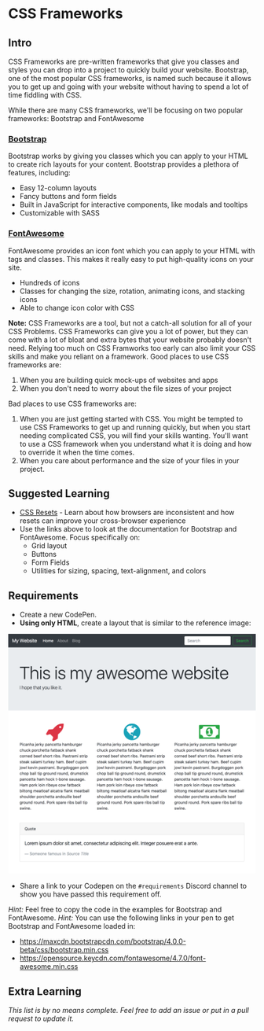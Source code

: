 # CSS Frameworks

## Intro

CSS Frameworks are pre-written frameworks that give you classes and styles you can drop into a project to quickly build your website. Bootstrap, one of the most popular CSS frameworks, is named such because it allows you to get up and going with your website without having to spend a lot of time fiddling with CSS.

While there are many CSS frameworks, we'll be focusing on two popular frameworks: Bootstrap and FontAwesome

### [Bootstrap](http://getbootstrap.com)

Bootstrap works by giving you classes which you can apply to your HTML to create rich layouts for your content. Bootstrap provides a plethora of features, including:

* Easy 12-column layouts 
* Fancy buttons and form fields
* Built in JavaScript for interactive components, like modals and tooltips
* Customizable with SASS

### [FontAwesome](http://fontawesome.io)

FontAwesome provides an icon font which you can apply to your HTML with tags and classes. This makes it really easy to put high-quality icons on your site.

* Hundreds of icons
* Classes for changing the size, rotation, animating icons, and stacking icons
* Able to change icon color with CSS

**Note:** CSS Frameworks are a tool, but not a catch-all solution for all of your CSS Problems. CSS Frameworks can give you a lot of power, but they can come with a lot of bloat and extra bytes that your website probably doesn't need. Relying too much on CSS Framworks too early can also limit your CSS skills and make you reliant on a framework. Good places to use CSS frameworks are:

1. When you are building quick mock-ups of websites and apps
1. When you don't need to worry about the file sizes of your project

Bad places to use CSS frameworks are:

1. When you are just getting started with CSS. You might be tempted to use CSS Frameworks to get up and running quickly, but when you start needing complicated CSS, you will find your skills wanting. You'll want to use a CSS framework when you understand what it is doing and how to override it when the time comes.
1. When you care about performance and the size of your files in your project.


## Suggested Learning

- [CSS Resets](http://meyerweb.com/eric/tools/css/reset/) - Learn about how browsers are inconsistent and how resets can improve your cross-browser experience
- Use the links above to look at the documentation for Bootstrap and FontAwesome. Focus specifically on:
    - Grid layout
    - Buttons
    - Form Fields
    - Utilities for sizing, spacing, text-alignment, and colors

## Requirements

- Create a new CodePen.
- **Using only HTML**, create a layout that is similar to the reference image:

![CSS Frameworks Reference](frameworks.png)

- Share a link to your Codepen on the `#requirements` Discord channel to show you have passed this requirement off.

*Hint:* Feel free to copy the code in the examples for Bootstrap and FontAwesome.
*Hint:* You can use the following links in your pen to get Bootstrap and FontAwesome loaded in:
- https://maxcdn.bootstrapcdn.com/bootstrap/4.0.0-beta/css/bootstrap.min.css
- https://opensource.keycdn.com/fontawesome/4.7.0/font-awesome.min.css 


## Extra Learning


*This list is by no means complete. Feel free to add an issue or put in a pull request to update it.*
